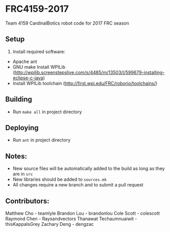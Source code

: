 # FRC4159-2017
Team 4159 CardinalBotics robot code for 2017 FRC season

## Setup
1. Install required software:
 - Apache ant
 - GNU make
 Install WPILib (http://wpilib.screenstepslive.com/s/4485/m/13503/l/599679-installing-eclipse-c-java)
- Install WPILib toolchain (http://first.wpi.edu/FRC/roborio/toolchains/)

## Building
- Run `make all` in project directory

## Deploying
- Run `ant` in project directory

## Notes:
- New source files will be automatically added to the build as long as they are in `src`
- New libraries should be added to `sources.mk`
- All changes require a new branch and to submit a pull request

## Contributors:

Matthew Cho - teamlyle
Brandon Lou - brandonlou
Cole Scott - colescott
Raymond Chen - Raysandvectors
Thanawat Techaumnuaiwit - thisKappaIsGrey
Zachary Deng - dengzac




